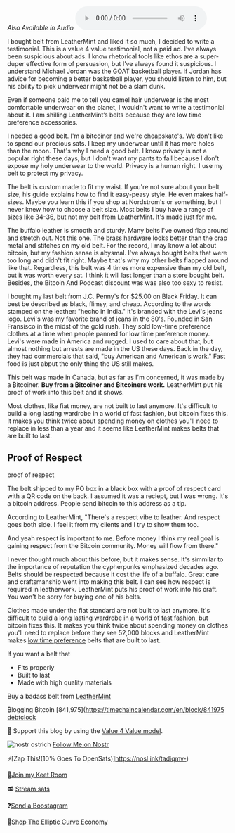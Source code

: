 *Also Available in Audio*
 <audio controls>
  <source src="https://podcasters.spotify.com/pod/show/bloggingbitcoin/episodes/Bad-Ass-Belts-From-LeatherMint-e2jcis6" type="audio/mpeg">
  Your browser does not support the audio tag.
</audio> 

I bought belt from LeatherMint and liked it so much, I decided to write a testimonial. This is a value 4 value testimonial, not a paid ad. I’ve always been suspicious about ads. I know rhetorical tools like ethos are a super-duper effective form of persuasion, but I’ve always found it suspicious. I understand Michael Jordan was the GOAT basketball player. If Jordan has advice for becoming a better basketball player, you should listen to him, but his ability to pick underwear might not be a slam dunk.

Even if someone paid me to tell you camel hair underwear is the most comfortable underwear on the planet, I wouldn't want to write a testimonial about it. I am shilling LeatherMint’s belts because they are low time preference accessories.

I needed a good belt. I'm a bitcoiner and we're cheapskate's. We don't like to spend our precious sats. I keep my underwear until it has more holes than the moon. That's why I need a good belt. I know privacy is not a popular right these days, but I don't want my pants to fall because I don't expose my holy underwear to the world. Privacy is a human right. I use my belt to protect my privacy.

The belt is custom made to fit my waist. If you're not sure about your belt size, his guide explains how to find it easy-peasy style. He even makes half-sizes. Maybe you learn this if you shop at Nordstrom's or something, but I never knew how to choose a belt size. Most belts I buy have a range of sizes like 34-36, but not my belt from LeatherMint. It's made just for me.

The buffalo leather is smooth and sturdy. Many belts I've owned flap around and stretch out. Not this one. The brass hardware looks better than the crap metal and stitches on my old belt. For the record, I may know a lot about bitcoin, but my fashion sense is abysmal. I've always bought belts that were too long and didn't fit right. Maybe that's why my other belts flapped around like that. Regardless, this belt was 4 times more expensive than my old belt, but it was worth every sat. I think it will last longer than a store bought belt. Besides, the Bitcoin And Podcast discount was was also too sexy to resist.

I bought my last belt from J.C. Penny's for $25.00 on Black Friday. It can best be described as black, flimsy, and cheap. According to the words stamped on the leather: "hecho in India." It's branded with the Levi's jeans logo. Levi's was my favorite brand of jeans in the 80's. Founded in San Fransisco in the midst of the gold rush. They sold low-time preference clothes at a time when people panned for low time preference money. Levi's were made in America and rugged. I used to care about that, but almost nothing but arrests are made in the US these days. Back in the day, they had commercials that said, "buy American and American's work." Fast food is just abput the only thing the US still makes.

This belt was made in Canada, but as far as I'm concerned, it was made by a ₿itcoiner. **Buy from a ₿itcoiner and ₿itcoiners work.** LeatherMint put his proof of work into this belt and it shows.

Most clothes, like fiat money, are not built to last anymore. It's difficult to build a long lasting wardrobe in a world of fast fashion, but bitcoin fixes this. It makes you think twice about spending money on clothes you'll need to replace in less than a year and it seems like LeatherMint makes belts that are built to last.

## Proof of Respect
proof of respect

The belt shipped to my PO box in a black box with a proof of respect card with a QR code on the back. I assumed it was a reciept, but I was wrong. It's a bitcoin address. People send bitcoin to this address as a tip. 

According to LeatherMint, "There's a respect vibe to leather. And respect goes both side. I feel it from my clients and I try to show them too.

And yeah respect is important to me. Before money I think my real goal is gaining respect from the Bitcoin community. Money will flow from there."

I never thought much about this before, but it makes sense. It's simmilar to the importance of reputation the cypherpunks emphasized decades ago. Belts should be respected because it cost the life of a buffalo.  Great care and craftsmanship went into making this belt. I can see how respect is required in leatherwork. LeatherMint puts his proof of work into his craft. You won't be sorry for buying one of his belts.


Clothes made under the fiat standard are not built to last anymore. It's difficult to build a long lasting wardrobe in a world of fast fashion, but bitcoin fixes this. It makes you think twice about spending money on clothes you'll need to replace before they see 52,000 blocks and LeatherMint makes [low time preference](https://mises.org/podcasts/audio-mises-wire/low-time-preference-leads-civilization) belts that are built to last.

If you want a belt that

- Fits properly
- Built to last
- Made with high quality materials

Buy a badass belt from [LeatherMint](nostr:npub1v0tfjv5ahr3c260jtzdk5w48krerrnkg8fmcnc5lpguk0qda04eqzm3m3e)

₿logging ₿itcoin [841,975](https://timechaincalendar.com/en/block/841975 
[debtclock](https://www.usdebtclock.org/)


🧡 Support this blog by using the [Value 4 Value model](https://value4value.info/).

![nostr ostrich](https://i.nostr.build/BRgae.png)  [Follow Me on Nostr](nostr:npub1wkljx5c6a8uccc5etws8ry0y3r4dgavh2dcav0tal4rtmcdl4z2sfu5u0t)

⚡[Zap This!(10% Goes To OpenSats)]https://nosl.ink/tadiqmv-)

🍐[Join my Keet Room](https://habla.news/u/blog@bloggingbitcoin.store/keet-room)

📻 [Stream sats](https://fountain.fm/show/Y1kKCn4gk9sReVP8hwPt) 

❓[Send a Boostagram](https://fountain.fm/show/Y1kKCn4gk9sReVP8hwPt)

🛒[Shop The Elliptic Curve Economy](https://habla.news/u/bloggingbitcoin@iris.to/shop-the-bitcoin-circular-economy)

